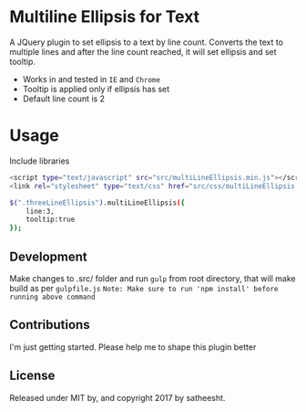 # Multiline Ellipsis for Text

A JQuery plugin to set ellipsis to a text by line count. Converts the text to multiple lines and after the line count reached, it will set ellipsis and set tooltip.

  - Works in and tested in `IE` and `Chrome`
  - Tooltip is applied only if ellipsis has set
  - Default line count is 2

# Usage

Include libraries
```sh
<script type="text/javascript" src="src/multiLineEllipsis.min.js"></script>
<link rel="stylesheet" type="text/css" href="src/css/multiLineEllipsis.css">
```

```sh
$(".threeLineEllipsis").multiLineEllipsis({
    line:3,
    tooltip:true
});
```

## Development
Make changes to .src/ folder and run `gulp` from root directory, that will make build as per `gulpfile.js`
`Note: Make sure to run 'npm install' before running above command`

## Contributions
I'm just getting started. Please help me to shape this plugin better

## License
Released under MIT by, and copyright 2017 by satheesht.

